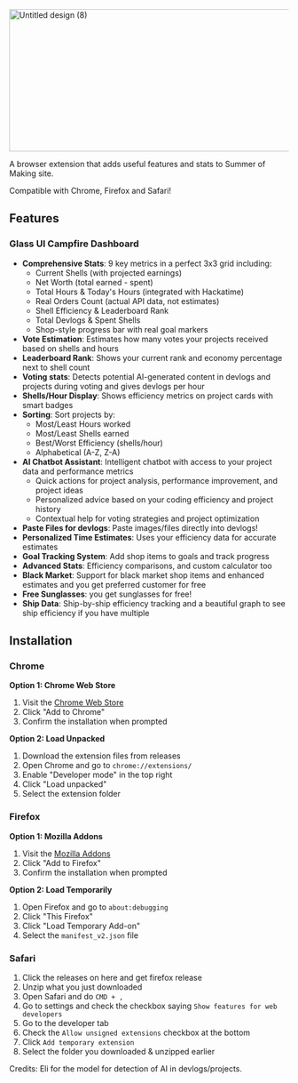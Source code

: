 <img width="856" height="256" alt="Untitled design (8)" src="https://github.com/user-attachments/assets/23dacde4-b023-44bb-9c2e-a3a3e593acb4" />


A browser extension that adds useful features and stats to Summer of Making site.

Compatible with Chrome, Firefox and Safari!

## Features

### **Glass UI Campfire Dashboard**
- **Comprehensive Stats**: 9 key metrics in a perfect 3x3 grid including:
  - Current Shells (with projected earnings)
  - Net Worth (total earned - spent)
  - Total Hours & Today's Hours (integrated with Hackatime)
  - Real Orders Count (actual API data, not estimates)
  - Shell Efficiency & Leaderboard Rank
  - Total Devlogs & Spent Shells
  - Shop-style progress bar with real goal markers
- **Vote Estimation**: Estimates how many votes your projects received based on shells and hours
- **Leaderboard Rank**: Shows your current rank and economy percentage next to shell count
- **Voting stats**: Detects potential AI-generated content in devlogs and projects during voting and gives devlogs per hour
- **Shells/Hour Display**: Shows efficiency metrics on project cards with smart badges
- **Sorting**: Sort projects by:
  - Most/Least Hours worked
  - Most/Least Shells earned
  - Best/Worst Efficiency (shells/hour)
  - Alphabetical (A-Z, Z-A)
- **AI Chatbot Assistant**: Intelligent chatbot with access to your project data and performance metrics
  - Quick actions for project analysis, performance improvement, and project ideas
  - Personalized advice based on your coding efficiency and project history
  - Contextual help for voting strategies and project optimization
- **Paste Files for devlogs**: Paste images/files directly into devlogs!
- **Personalized Time Estimates**: Uses your efficiency data for accurate estimates
- **Goal Tracking System**: Add shop items to goals and track progress
- **Advanced Stats**: Efficiency comparisons, and custom calculator too
- **Black Market**: Support for black market shop items and enhanced estimates and you get preferred customer for free
- **Free Sunglasses**: you get sunglasses for free!
- **Ship Data**: Ship-by-ship efficiency tracking and a beautiful graph to see ship efficiency if you have multiple

## Installation

### Chrome
**Option 1: Chrome Web Store**
1. Visit the [Chrome Web Store](https://chromewebstore.google.com/detail/som-utils/jamcebgnbkndmjoekldaeefjifeohpdg)
2. Click "Add to Chrome"
3. Confirm the installation when prompted

**Option 2: Load Unpacked**
1. Download the extension files from releases
2. Open Chrome and go to `chrome://extensions/`
3. Enable "Developer mode" in the top right
4. Click "Load unpacked"
5. Select the extension folder

### Firefox
**Option 1: Mozilla Addons**
1. Visit the [Mozilla Addons](https://addons.mozilla.org/en-US/firefox/addon/som-utils/)
2. Click "Add to Firefox"
3. Confirm the installation when prompted

**Option 2: Load Temporarily**
1. Open Firefox and go to `about:debugging`
2. Click "This Firefox"
3. Click "Load Temporary Add-on"
4. Select the `manifest_v2.json` file

### Safari

1. Click the releases on here and get firefox release
2. Unzip what you just downloaded
3. Open Safari and do `CMD + ,`
4. Go to settings and check the checkbox saying `Show features for web developers`
5. Go to the developer tab
6. Check the `Allow unsigned extensions` checkbox at the bottom
7. Click `Add temporary extension`
8. Select the folder you downloaded & unzipped earlier

Credits: Eli for the model for detection of AI in devlogs/projects.
